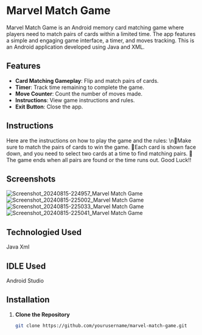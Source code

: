 # Marvel Match Game

Marvel Match Game is an Android memory card matching game where players need to match pairs of cards within a limited time. 
The app features a simple and engaging game interface, a timer, and moves tracking.
This is an Android application developed using Java and XML.

## Features

- **Card Matching Gameplay**: Flip and match pairs of cards.
- **Timer**: Track time remaining to complete the game.
- **Move Counter**: Count the number of moves made.
- **Instructions**: View game instructions and rules.
- **Exit Button**: Close the app.

## Instructions
  Here are the instructions on how to play the game and the rules:
   \n📌Make sure to match the pairs of cards to win the game.
   📌Each card is shown face down, and you need to select two cards at a time to find matching pairs.
   📌The game ends when all pairs are found or the time runs out.
    Good Luck!!


## Screenshots

![Screenshot_20240815-224957_Marvel Match Game](https://github.com/user-attachments/assets/5cd7dc20-ab69-45dc-a526-77c8f492cd16)
![Screenshot_20240815-225002_Marvel Match Game](https://github.com/user-attachments/assets/3e0f586e-23ae-45b0-b96c-9ed0c86aa252)
![Screenshot_20240815-225033_Marvel Match Game](https://github.com/user-attachments/assets/a1382430-69f1-4ea8-b9a3-32c6b1497bff)
![Screenshot_20240815-225041_Marvel Match Game](https://github.com/user-attachments/assets/a90f8d18-4238-4196-a015-6249e15e9589)

## Technologied Used
  Java
  Xml
## IDLE Used
  Android Studio


## Installation

1. **Clone the Repository**

   ```bash
   git clone https://github.com/yourusername/marvel-match-game.git
